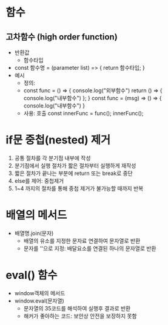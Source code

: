 # 함수

## 고차함수 (high order function)
- 반환값
  - 함수타입
- const 함수명 = (parameter list) => {
  return 함수타입;
}
- 예시
  - 정의:
  - const func = () => {
    console.log("외부함수")
    return () => {
      console.log("내부함수")
    };
  }
  const func = (msg) => () => {
    console.log("내부함수")
  }
  - 사용: 호출
  const innerFunc = func();
  innerFunc();

# if문 중첩(nested) 제거
1. 공통 절차를 각 분기점 내부에 작성
2. 분기점에서 실행 절차가 짧은 절차부터 실행하게 재작성
3. 짧은 절차가 끝나는 부분에 return 또는 break로 중단
4. else를 제어: 중첩제거
5. 1~4 까지의 절차를 통해 중첩 제거가 불가능할 때까지 반복

# 배열의 메서드
- 배열명.join(문자)
  - 배열의 유소를 지정한 문자료 연결하여 문자열로 반환
  - 문자를 ''으로 지정: 배달요소를 연결된 하나의 문자열로 반환

# eval() 함수
- window객체의 메서드
- window.eval(문자열)
  - 문자열의 35코드를 해석하여 실행후 결과로 반환
  - 해커가 좋아하는 코드: 보안상 안전을 보장하지 못함
